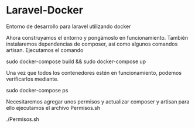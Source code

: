 # Laravel-Docker
Entorno de desarrollo para laravel utilizando docker

Ahora construyamos el entorno y pongámoslo en funcionamiento. También instalaremos dependencias de composer, así como algunos comandos artisan.
Ejecutamos el comando

sudo docker-compose build && sudo docker-compose up 

Una vez que todos los contenedores estén en funcionamiento, podemos verificarlos mediante.

sudo docker-compose ps

Necesitaremos agregar unos permisos y actualizar composer y artisan para ello ejecutamos el archivo Permisos.sh

./Permisos.sh
